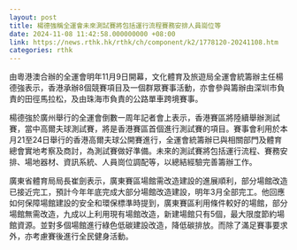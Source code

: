 ```yaml
---
layout: post
title: 楊德強稱全運會未來測試賽將包括運行流程賽務安排人員崗位等
date: 2024-11-08 11:42:58.000000000 +08:00
link: https://news.rthk.hk/rthk/ch/component/k2/1778120-20241108.htm
categories: rthk
---
```


由粵港澳合辦的全運會明年11月9日開幕，文化體育及旅遊局全運會統籌辦主任楊德強表示，香港承辦8個競賽項目及一個群眾賽事活動，亦會參與籌辦由深圳市負責的田徑馬拉松，及由珠海市負責的公路單車跨境賽事。

楊德強於廣州舉行的全運會倒數一周年記者會上表示，香港賽區將陸續舉辦測試賽，當中高爾夫球測試賽，將是香港賽區首個進行測試賽的項目。賽事會利用於本月21至24日舉行的香港高爾夫球公開賽進行，全運會統籌辦已與相關部門及體育總會實地考察及商討，為測試賽做好準備。未來的測試賽將包括運行流程、賽務安排、場地器材、資訊系統、人員崗位調配等，以總結經驗完善籌辦工作。

廣東省體育局局長崔劍表示，廣東賽區場館需改造建設的進展順利，部分場館改造已接近完工，預計今年年底完成大部分場館改造建設，明年3月全部完工。他回應如何保障場館建設的安全和環保標準時提到，廣東賽區利用條件較好的場館，部分場館無需改造，九成以上利用現有場館改造，新建場館只有5個，最大限度節約場館資源。並對多個場館進行綠色低碳建設改造，降低碳排放。而除了滿足賽事要求外，亦考慮賽後進行全民健身活動。
